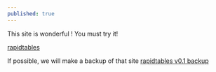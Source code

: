 ```yaml
---
published: true
---
```

This site is wonderful !
You must try it!


[rapidtables](https://www.rapidtables.com/ "rapidtables")


If possible, we will make a backup of that site
[rapidtables v0.1 backup](https://sir-pouya.tk/apidtables-v0.1/www.rapidtables.com "rapidtables v0.1")
